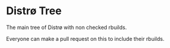 Distrø Tree
===========

The main tree of Distrø with non checked rbuilds.

Everyone can make a pull request on this to include their rbuilds.
